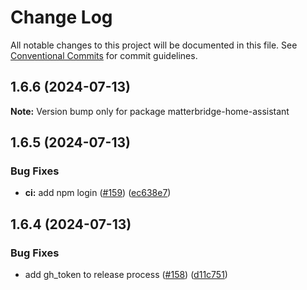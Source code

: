 # Change Log

All notable changes to this project will be documented in this file.
See [Conventional Commits](https://conventionalcommits.org) for commit guidelines.

## 1.6.6 (2024-07-13)

**Note:** Version bump only for package matterbridge-home-assistant





## 1.6.5 (2024-07-13)


### Bug Fixes

* **ci:** add npm login ([#159](https://github.com/t0bst4r/matterbridge-home-assistant/issues/159)) ([ec638e7](https://github.com/t0bst4r/matterbridge-home-assistant/commit/ec638e76c4006f2f89752c822c7709794d8990e0))





## 1.6.4 (2024-07-13)


### Bug Fixes

* add gh_token to release process ([#158](https://github.com/t0bst4r/matterbridge-home-assistant/issues/158)) ([d11c751](https://github.com/t0bst4r/matterbridge-home-assistant/commit/d11c751455764de4dd8e9ecddeb2169e6586f4c8))
